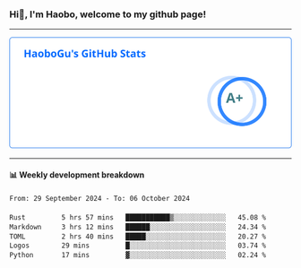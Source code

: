 <!--<h2 align="center"> Hi👋, I'm Haobo, welcome to my github page! </h2>-->
### Hi👋, I'm Haobo, welcome to my github page!
-------

<img href="https://github.com/HaoboGu" src="assets/stats.svg" alt="github stats" /> 

-------

#### 📊 **Weekly development breakdown**
<!--START_SECTION:waka-->

```txt
From: 29 September 2024 - To: 06 October 2024

Rust         5 hrs 57 mins   ███████████▒░░░░░░░░░░░░░   45.08 %
Markdown     3 hrs 12 mins   ██████░░░░░░░░░░░░░░░░░░░   24.34 %
TOML         2 hrs 40 mins   █████░░░░░░░░░░░░░░░░░░░░   20.27 %
Logos        29 mins         █░░░░░░░░░░░░░░░░░░░░░░░░   03.74 %
Python       17 mins         ▓░░░░░░░░░░░░░░░░░░░░░░░░   02.24 %
```

<!--END_SECTION:waka-->
<!--
backup url: https://github-readme-status-dusky-ten.vercel.app/api?username=HaoboGu&count_private=true&show_icons=true&theme=transparent&border_color=2f80ed
-->
<!--
**HaoboGu/HaoboGu** is a ✨ _special_ ✨ repository because its `README.md` (this file) appears on your GitHub profile.

Here are some ideas to get you started:

- 🔭 I’m currently working on AI-assisted programming tools
- 🌱 I’m currently learning ...
- 👯 I’m looking to collaborate on ...
- 🤔 I’m looking for help with ...
- 💬 Ask me about ...
- 📫 How to reach me: ...
- 😄 Pronouns: ...
- ⚡ Fun fact: ...
-->
